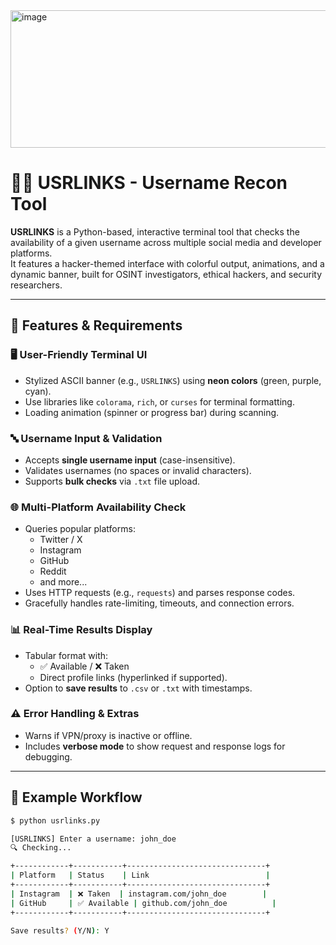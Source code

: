 <img width="582" height="220" alt="image" src="https://github.com/user-attachments/assets/861f04d2-c249-41b5-a270-e457fee6194e" />

# 🕵️‍♂️ USRLINKS - Username Recon Tool

**USRLINKS** is a Python-based, interactive terminal tool that checks the availability of a given username across multiple social media and developer platforms.  
It features a hacker-themed interface with colorful output, animations, and a dynamic banner, built for OSINT investigators, ethical hackers, and security researchers.

---

## 🎯 Features & Requirements

### 🖥️ User-Friendly Terminal UI
- Stylized ASCII banner (e.g., `USRLINKS`) using **neon colors** (green, purple, cyan).
- Use libraries like `colorama`, `rich`, or `curses` for terminal formatting.
- Loading animation (spinner or progress bar) during scanning.

### 🔤 Username Input & Validation
- Accepts **single username input** (case-insensitive).
- Validates usernames (no spaces or invalid characters).
- Supports **bulk checks** via `.txt` file upload.

### 🌐 Multi-Platform Availability Check
- Queries popular platforms:
  - Twitter / X
  - Instagram
  - GitHub
  - Reddit
  - and more...
- Uses HTTP requests (e.g., `requests`) and parses response codes.
- Gracefully handles rate-limiting, timeouts, and connection errors.

### 📊 Real-Time Results Display
- Tabular format with:
  - ✅ Available / ❌ Taken
  - Direct profile links (hyperlinked if supported).
- Option to **save results** to `.csv` or `.txt` with timestamps.

### ⚠️ Error Handling & Extras
- Warns if VPN/proxy is inactive or offline.
- Includes **verbose mode** to show request and response logs for debugging.

---

## 🧪 Example Workflow

```bash
$ python usrlinks.py

[USRLINKS] Enter a username: john_doe
🔍 Checking...

+------------+-----------+-------------------------------+
| Platform   | Status    | Link                          |
+------------+-----------+-------------------------------+
| Instagram  | ❌ Taken  | instagram.com/john_doe        |
| GitHub     | ✅ Available | github.com/john_doe          |
+------------+-----------+-------------------------------+

Save results? (Y/N): Y
